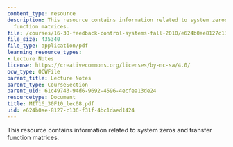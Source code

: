 ```yaml
---
content_type: resource
description: This resource contains information related to system zeros and transfer
  function matrices.
file: /courses/16-30-feedback-control-systems-fall-2010/e624b0ae8127c136f31f4bc1daed1424_MIT16_30F10_lec08.pdf
file_size: 435340
file_type: application/pdf
learning_resource_types:
- Lecture Notes
license: https://creativecommons.org/licenses/by-nc-sa/4.0/
ocw_type: OCWFile
parent_title: Lecture Notes
parent_type: CourseSection
parent_uid: 61c49743-94d6-9692-4596-4ecfea13de24
resourcetype: Document
title: MIT16_30F10_lec08.pdf
uid: e624b0ae-8127-c136-f31f-4bc1daed1424
---
```

This resource contains information related to system zeros and transfer function matrices.